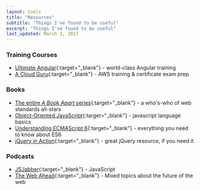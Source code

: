 ```yaml
---
layout: tools
title: "Resources"
subtitle: "Things I've found to be useful"
excerpt: "Things I've found to be useful"
last_updated: March 1, 2017
---
```


### Training Courses

- [Ultimate Angular](https://ultimateangular.com){:target="_blank"} - world-class Angular training
- [A Cloud Guru](https://acloud.guru){:target="_blank"} - AWS training & certificate exam prep

### Books

- [The entire _A Book Apart_ series](https://abookapart.com){:target="_blank"} - a who's-who of web standards all-stars
- [Object-Oriented JavaScript](https://www.amazon.com/Principles-Object-Oriented-JavaScript-Nicholas-Zakas/dp/1593275404){:target="_blank"} - javascript language basics
- [Understanding ECMAScript 6](https://www.amazon.com/Understanding-ECMAScript-Definitive-JavaScript-Developers/dp/1593277571){:target="_blank"} - everything you need to know about ES6
- [jQuery in Action](https://www.amazon.com/jQuery-Action-Second-Bear-Bibeault/dp/1935182323){:target="_blank"} - great jQuery resource, if you need it

### Podcasts

- [JSJabber](https://devchat.tv/js-jabber){:target="_blank"} - JavaScript 
- [The Web Ahead](http://5by5.tv/webahead){:target="_blank"} - Mixed topics about the future of the web
